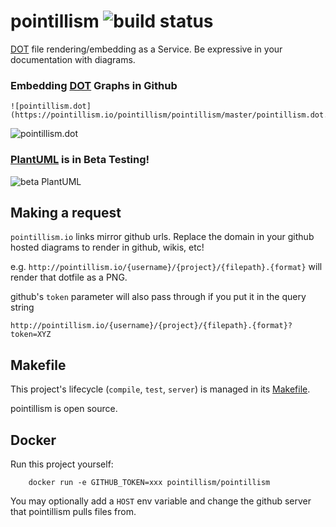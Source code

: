 # pointillism ![build status](https://circleci.com/gh/pointillism/pointillism.svg?style=svg)

[DOT](https://en.wikipedia.org/wiki/DOT_(graph_description_language)) file rendering/embedding as a Service.
Be expressive in your documentation with diagrams.

### Embedding [DOT](https://en.wikipedia.org/wiki/DOT_(graph_description_language)) Graphs in Github

```
![pointillism.dot](https://pointillism.io/pointillism/pointillism/master/pointillism.dot.svg)
```

![pointillism.dot](https://pointillism.io/pointillism/pointillism/master/pointillism.dot.svg)


### [PlantUML](https://plantuml.com/) is in Beta Testing!

![beta PlantUML](https://pointillism.io/pointillism/pointillism/blob/master/resources/plant/pointillism.pu.svg)

## Making a request

`pointillism.io` links mirror github urls.  Replace the domain in your github hosted diagrams 
to render in github, wikis, etc!


e.g. `http://pointillism.io/{username}/{project}/{filepath}.{format}` will render that dotfile as a PNG.

github's `token` parameter will also pass through if you put it in the query string

```
http://pointillism.io/{username}/{project}/{filepath}.{format}?token=XYZ
```

## Makefile

This project's lifecycle (`compile`, `test`, `server`) is managed in its [Makefile](https://github.com/pointillism/pointillism/blob/master/Makefile).

pointillism is open source.

## Docker

Run this project yourself:

```
    docker run -e GITHUB_TOKEN=xxx pointillism/pointillism
```

You may optionally add a `HOST` env variable and change the github server that pointillism pulls files from.

